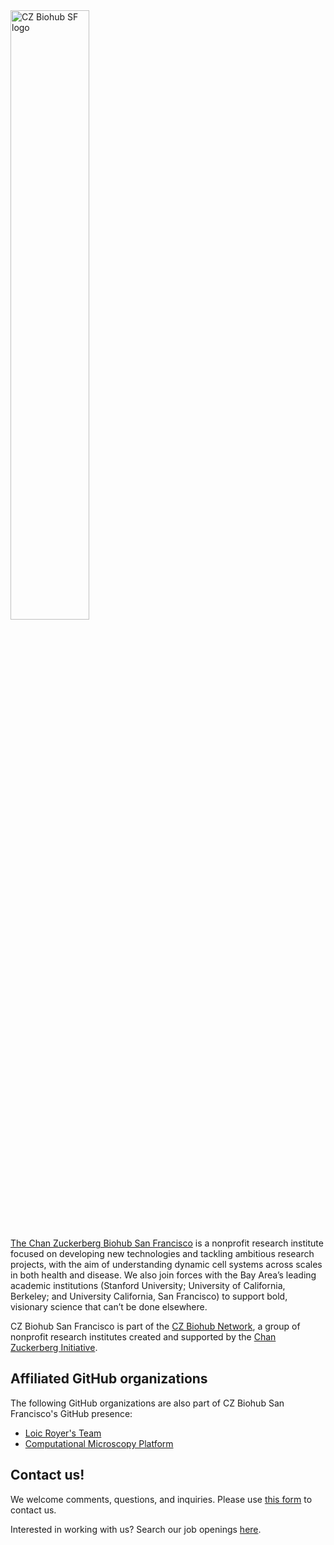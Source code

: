 <img src="https://raw.githubusercontent.com/czbiohub/.github/main/profile/CZ-Biohub-SF-Color-RGB.png" width="50%" alt="CZ Biohub SF logo">

[The Chan Zuckerberg Biohub San Francisco](https://www.czbiohub.org/sf) is a nonprofit research institute focused on developing new technologies and tackling ambitious research projects, with the aim of understanding dynamic cell systems across scales in both health and disease. We also join forces with the Bay Area’s leading academic institutions (Stanford University; University of California, Berkeley; and University California, San Francisco) to support bold, visionary science that can’t be done elsewhere.

CZ Biohub San Francisco is part of the [CZ Biohub Network](https://www.czbiohub.org/), a group of nonprofit research institutes created and supported by the [Chan Zuckerberg Initiative](https://chanzuckerberg.com/).

## Affiliated GitHub organizations
The following GitHub organizations are also part of CZ Biohub San Francisco's GitHub presence:
- [Loic Royer's Team](https://github.com/royerlab)
- [Computational Microscopy Platform](https://github.com/mehta-lab)

## Contact us!
We welcome comments, questions, and inquiries. Please use [this form](https://www.czbiohub.org/contact/) to contact us.

Interested in working with us? Search our job openings [here](https://www.czbiohub.org/careers/). 
